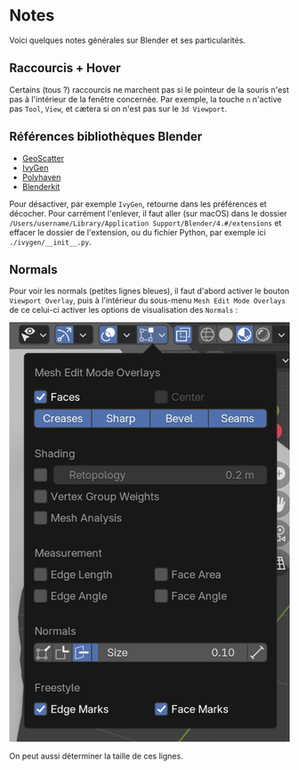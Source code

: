 # Notes
Voici quelques notes générales sur Blender et ses particularités.

## Raccourcis + Hover
Certains (tous ?) raccourcis ne marchent pas si le pointeur de la souris n'est pas à l'intérieur de la fenêtre concernée. Par exemple, la touche `n` n'active pas `Tool`, `View`, et cætera si on n'est pas sur le `3d Viewport`.

## Références bibliothèques Blender
- [GeoScatter](https://www.geoscatter.com)
- [IvyGen](https://extensions.blender.org/add-ons/ivygen/)
- [Polyhaven](https://polyhaven.com/textures/terrain)
- [Blenderkit](https://www.blenderkit.com/get-blenderkit/)

Pour désactiver, par exemple `IvyGen`, retourne dans les préférences et décocher. Pour carrément l'enlever, il faut aller (sur macOS) dans le dossier `/Users/username/Library/Application Support/Blender/4.#/extensions` et effacer le dossier de l'extension, ou du fichier Python, par exemple ici `./ivygen/__init__.py`.

## Normals
Pour voir les normals (petites lignes bleues), il faut d'abord activer le bouton `Viewport Overlay`, puis à l'intérieur du sous-menu `Mesh Edit Mode Overlays` de ce celui-ci activer les options de visualisation des `Normals` :

![](images/mesh-edit-mode-overlays.png)

On peut aussi déterminer la taille de ces lignes.